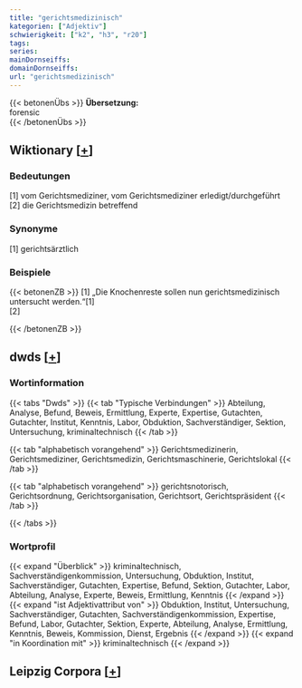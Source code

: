 ```yaml
---
title: "gerichtsmedizinisch"
kategorien: ["Adjektiv"]
schwierigkeit: ["k2", "h3", "r20"]
tags:
series:
mainDornseiffs:
domainDornseiffs:
url: "gerichtsmedizinisch"
---
```


{{< betonenÜbs >}}
**Übersetzung:**  
forensic  
{{< /betonenÜbs >}}

## Wiktionary [[+](https://de.wiktionary.org/wiki/gerichtsmedizinisch)]

### Bedeutungen
[1] vom Gerichtsmediziner, vom Gerichtsmediziner erledigt/durchgeführt  
[2] die Gerichtsmedizin betreffend  

### Synonyme
[1] gerichtsärztlich  

### Beispiele
{{< betonenZB >}}
[1] „Die Knochenreste sollen nun gerichtsmedizinisch untersucht werden.“[1]  
[2]  

{{< /betonenZB >}}


## dwds [[+](https://www.dwds.de/wb/gerichtsmedizinisch)]

### Wortinformation
{{< tabs "Dwds" >}}
{{< tab "Typische Verbindungen" >}}
Abteilung, Analyse, Befund, Beweis, Ermittlung, Experte, Expertise, Gutachten, Gutachter, Institut, Kenntnis, Labor, Obduktion, Sachverständiger, Sektion, Untersuchung, kriminaltechnisch
{{< /tab >}}

{{< tab "alphabetisch vorangehend" >}}
Gerichtsmedizinerin, Gerichtsmediziner, Gerichtsmedizin, Gerichtsmaschinerie, Gerichtslokal
{{< /tab >}}

{{< tab "alphabetisch vorangehend" >}}
gerichtsnotorisch, Gerichtsordnung, Gerichtsorganisation, Gerichtsort, Gerichtspräsident
{{< /tab >}}

{{< /tabs >}}

### Wortprofil
{{< expand "Überblick" >}} kriminaltechnisch, Sachverständigenkommission, Untersuchung, Obduktion, Institut, Sachverständiger, Gutachten, Expertise, Befund, Sektion, Gutachter, Labor, Abteilung, Analyse, Experte, Beweis, Ermittlung, Kenntnis {{< /expand >}}
{{< expand "ist Adjektivattribut von" >}} Obduktion, Institut, Untersuchung, Sachverständiger, Gutachten, Sachverständigenkommission, Expertise, Befund, Labor, Gutachter, Sektion, Experte, Abteilung, Analyse, Ermittlung, Kenntnis, Beweis, Kommission, Dienst, Ergebnis {{< /expand >}}
{{< expand "in Koordination mit" >}} kriminaltechnisch {{< /expand >}}

## Leipzig Corpora [[+](https://corpora.uni-leipzig.de/en/res?word=gerichtsmedizinisch&corpusId=deu_newscrawl-public_2018)]

